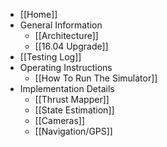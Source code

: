 * [[Home]]
* General Information
    * [[Architecture]]
    * [[16.04 Upgrade]]
* [[Testing Log]]
* Operating Instructions
    * [[How To Run The Simulator]]
* Implementation Details
    * [[Thrust Mapper]]
    * [[State Estimation]]
    * [[Cameras]]
    * [[Navigation/GPS]]